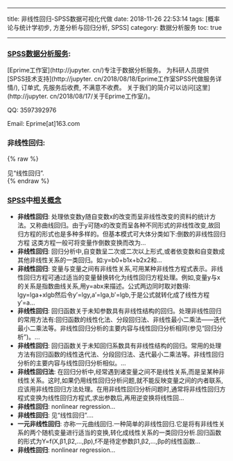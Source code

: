 
---
title: 非线性回归-SPSS数据可视化代做
date: 2018-11-26 22:53:14
tags: [概率论与统计学初步, 方差分析与回归分析, SPSS]
category: 数据分析服务
toc: true

---



<span></span>
<!-- more -->

### [SPSS](/tags/SPSS/)[数据分析服务](/categories/数据分析服务/):
[Eprime工作室](http://jupyter. cn/)专注于数据分析服务。
为科研人员提供[SPSS技术支持](http://jupyter. cn/2018/08/18/Eprime工作室SPSS代做服务详情/), 订单式, 先服务后收费, 不满意不收费。
关于我们的简介可以访问[这里](http://jupyter. cn/2018/08/17/关于Eprime工作室/)。

QQ: 3597392976

Email: Eprime[at]163.com



### 非线性回归:

{% raw %}
<div class="p1">见“线性回归”.</div>
{% endraw %}



### [SPSS](/tags/SPSS/)中[相关概念](/categories/数据分析服务)

- **非线性回归**: 处理依变数y随自变数x的改变而呈非线性改变的资料的统计方法。又称曲线回归。由于y可随x的改变而呈各种不同形式的非线性改变,故回归方程的形式也是多种多样的。但基本模式可大体分类如下:倒数的非线性回归方程 这类方程一般可将变量作倒数变换而改为...
- **非线性回归**: 回归分析中,自变数呈二次或二次以上形式,或者依变数和自变数成其他非线性关系的一类回归。如:y=b0+b1x+b2x2和...
- **非线性回归**: 变量与变量之间有非线性关系,可用某种非线性方程式表示。非线性回归方程可通过适当的变量替换转化为线性回归方程处理。例如,变量y与x的关系是指数曲线关系,用y=abx来描述。公式两边同时取对数得: lgy=lga+xlgb然后令y′=lgy,a′=lga,b′=lgb,于是公式就转化成了线性方程y′=a...
- **非线性回归**: 回归函数关于未知参数具有非线性结构的回归。处理非线性回归的常用方法有:回归函数的线性化法、分段回归法、非线性最小二乘法——迭代最小二乘法等。非线性回归分析的主要内容与线性回归分析相同(参见“回归分析”)。...
- **非线性回归**: 回归函数关于未知回归系数具有非线性结构的回归。常用的处理方法有回归函数的线性迭代法、分段回归法、迭代最小二乘法等。非线性回归分析的主要内容与线性回归分析相似。...
- **非线性回归法**: 在回归分析中,经常遇到诸变量之间不是线性关系,而是呈某种非线性关系。这时,如果仍用线性回归分析问题,就不能反映变量之间的内者联系,应该用非线性回归方法处理。在用非线性回归分析问题时,通常将非线性回归方程式变换为线性回归方程式,求出参数后,再用逆变换将线性回...
- **非线性回归**: nonlinear regression...
- **非线性回归**: 见“线性回归”....
- **一元非线性回归**: 亦称一元曲线回归.一种简单的非线性回归.它是将有非线性关系的两个随机变量进行适当的变换,转化成线性关系的一类回归分析.回归函数的形式为Y=f(X,β1,β2,…,βp),f不是待定参数β1,β2,…,βp的线性函数...
- **非线性回归**: nonlinear regression...





